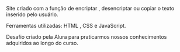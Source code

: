 Site criado com  a função de encriptar , desencriptar ou copiar o texto inserido pelo usuário.

Ferramentas utilizadas: HTML , CSS e JavaScript.

Desafio criado pela Alura para praticarmos nossos conhecimentos adquiridos ao longo do curso.
